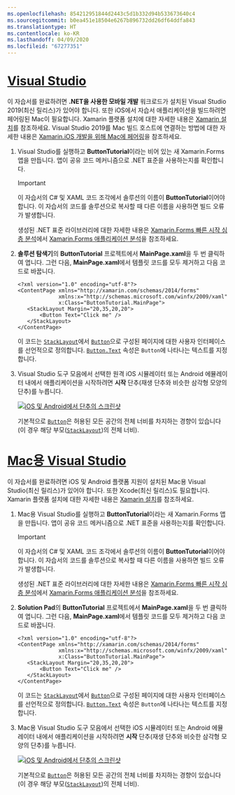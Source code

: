 ```yaml
---
ms.openlocfilehash: 854212951844d2443c5d1b332d94b533673640c4
ms.sourcegitcommit: b0ea451e18504e6267b896732dd26df64ddfa843
ms.translationtype: HT
ms.contentlocale: ko-KR
ms.lasthandoff: 04/09/2020
ms.locfileid: "67277351"
---
```

# <a name="visual-studio"></a>[Visual Studio](#tab/vswin)

이 자습서를 완료하려면 **.NET을 사용한 모바일 개발** 워크로드가 설치된 Visual Studio 2019(최신 릴리스)가 있어야 합니다. 또한 iOS에서 자습서 애플리케이션을 빌드하려면 페어링된 Mac이 필요합니다. Xamarin 플랫폼 설치에 대한 자세한 내용은 [Xamarin 설치](~/get-started/installation/index.md)를 참조하세요. Visual Studio 2019를 Mac 빌드 호스트에 연결하는 방법에 대한 자세한 내용은 [Xamarin.iOS 개발을 위해 Mac에 페어링](~/ios/get-started/installation/windows/connecting-to-mac/index.md)을 참조하세요.

1. Visual Studio를 실행하고 **ButtonTutorial**이라는 비어 있는 새 Xamarin.Forms 앱을 만듭니다. 앱이 공유 코드 메커니즘으로 .NET 표준을 사용하는지를 확인합니다.

    > [!IMPORTANT]
    > 이 자습서의 C# 및 XAML 코드 조각에서 솔루션의 이름이 **ButtonTutorial**이어야 합니다. 이 자습서의 코드를 솔루션으로 복사할 때 다른 이름을 사용하면 빌드 오류가 발생합니다.

    생성된 .NET 표준 라이브러리에 대한 자세한 내용은 [Xamarin.Forms 빠른 시작 심층 분석](~/get-started/first-app/index.md)에서 [Xamarin.Forms 애플리케이션 분석](~/get-started/first-app/index.md)을 참조하세요.

1. **솔루션 탐색기**의 **ButtonTutorial** 프로젝트에서 **MainPage.xaml**을 두 번 클릭하여 엽니다. 그런 다음, **MainPage.xaml**에서 템플릿 코드를 모두 제거하고 다음 코드로 바꿉니다.

    ```xaml
    <?xml version="1.0" encoding="utf-8"?>    
    <ContentPage xmlns="http://xamarin.com/schemas/2014/forms"
                 xmlns:x="http://schemas.microsoft.com/winfx/2009/xaml"
                 x:Class="ButtonTutorial.MainPage">
       <StackLayout Margin="20,35,20,20">
           <Button Text="Click me" />
       </StackLayout>
    </ContentPage>
    ```

    이 코드는 [`StackLayout`](xref:Xamarin.Forms.StackLayout)에서 [`Button`](xref:Xamarin.Forms.Button)으로 구성된 페이지에 대한 사용자 인터페이스를 선언적으로 정의합니다. [`Button.Text`](xref:Xamarin.Forms.Button.Text) 속성은 `Button`에 나타나는 텍스트를 지정합니다.

1. Visual Studio 도구 모음에서 선택한 원격 iOS 시뮬레이터 또는 Android 에뮬레이터 내에서 애플리케이션을 시작하려면 **시작** 단추(재생 단추와 비슷한 삼각형 모양의 단추)를 누릅니다.

    [![iOS 및 Android에서 단추의 스크린샷](../images/create-button.png "텍스트를 포함하는 단추")](../images/create-button-large.png#lightbox "텍스트를 포함하는 단추")

    기본적으로 [`Button`](xref:Xamarin.Forms.Button)은 허용된 모든 공간의 전체 너비를 차지하는 경향이 있습니다(이 경우 해당 부모([`StackLayout`](xref:Xamarin.Forms.StackLayout))의 전체 너비).

# <a name="visual-studio-for-mac"></a>[Mac용 Visual Studio](#tab/vsmac)

이 자습서를 완료하려면 iOS 및 Android 플랫폼 지원이 설치된 Mac용 Visual Studio(최신 릴리스)가 있어야 합니다. 또한 Xcode(최신 릴리스)도 필요합니다. Xamarin 플랫폼 설치에 대한 자세한 내용은 [Xamarin 설치](~/get-started/installation/index.md)를 참조하세요.

1. Mac용 Visual Studio를 실행하고 **ButtonTutorial**이라는 새 Xamarin.Forms 앱을 만듭니다. 앱이 공유 코드 메커니즘으로 .NET 표준을 사용하는지를 확인합니다.

    > [!IMPORTANT]
    > 이 자습서의 C# 및 XAML 코드 조각에서 솔루션의 이름이 **ButtonTutorial**이어야 합니다. 이 자습서의 코드를 솔루션으로 복사할 때 다른 이름을 사용하면 빌드 오류가 발생합니다.

    생성된 .NET 표준 라이브러리에 대한 자세한 내용은 [Xamarin.Forms 빠른 시작 심층 분석](~/get-started/first-app/index.md)에서 [Xamarin.Forms 애플리케이션 분석](~/get-started/first-app/index.md)을 참조하세요.

1. **Solution Pad**의 **ButtonTutorial** 프로젝트에서 **MainPage.xaml**을 두 번 클릭하여 엽니다. 그런 다음, **MainPage.xaml**에서 템플릿 코드를 모두 제거하고 다음 코드로 바꿉니다.

    ```xaml
    <?xml version="1.0" encoding="utf-8"?>
    <ContentPage xmlns="http://xamarin.com/schemas/2014/forms"
                 xmlns:x="http://schemas.microsoft.com/winfx/2009/xaml"
                 x:Class="ButtonTutorial.MainPage">
       <StackLayout Margin="20,35,20,20">
           <Button Text="Click me" />
       </StackLayout>
    </ContentPage>
    ```

    이 코드는 [`StackLayout`](xref:Xamarin.Forms.StackLayout)에서 [`Button`](xref:Xamarin.Forms.Button)으로 구성된 페이지에 대한 사용자 인터페이스를 선언적으로 정의합니다. [`Button.Text`](xref:Xamarin.Forms.Button.Text) 속성은 `Button`에 나타나는 텍스트를 지정합니다.

1. Mac용 Visual Studio 도구 모음에서 선택한 iOS 시뮬레이터 또는 Android 에뮬레이터 내에서 애플리케이션을 시작하려면 **시작** 단추(재생 단추와 비슷한 삼각형 모양의 단추)를 누릅니다.

    [![iOS 및 Android에서 단추의 스크린샷](../images/create-button.png "텍스트를 포함하는 단추")](../images/create-button-large.png#lightbox "텍스트를 포함하는 단추")

    기본적으로 [`Button`](xref:Xamarin.Forms.Button)은 허용된 모든 공간의 전체 너비를 차지하는 경향이 있습니다(이 경우 해당 부모([`StackLayout`](xref:Xamarin.Forms.StackLayout))의 전체 너비).
